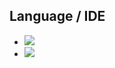 ## Language / IDE

* <img src="https://img.shields.io/badge/Java-007396.svg?&style=for-the-badge&logo=Java&logoColor=white"/>
* <img src="https://img.shields.io/badge/Android Studio-3DDC84?style=flat&logo=Android Studio&logoColor=white"/>
